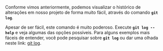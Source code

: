 Conforme vimos anteriormente, podemos visualizar o histórico de alterações em nosso projeto de forma muito fácil, através do comando **`git log`**.

Apesar de ser fácil, este comando é muito poderoso. Execute **`git log --help`** e veja algumas das opções possíveis. Para alguns exemplos mais fáceis de entender, você pode pesquisar sobre **`git log`** ou dar uma olhada neste link: [git log](https://devhints.io/git-log).